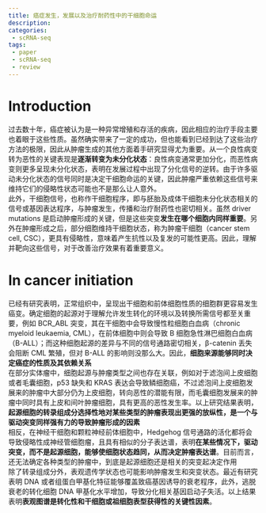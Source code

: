 ```yaml
---
title: 癌症发生，发展以及治疗耐药性中的干细胞命运
description: 
categories:
 - scRNA-seq
tags:
 - paper
 - scRNA-seq
 - review
---
```


# Introduction
过去数十年，癌症被认为是一种异常增殖和存活的疾病，因此相应的治疗手段主要也着眼于这些性质。虽然确实带来了一定的成功，但也能看到已经到达了这些治疗方法的极限，因此从肿瘤生成的其他方面着手研究显得尤为重要。从一个良性病变转为恶性的关键表现是**逐渐转变为未分化状态**：良性病变通常更加分化，而恶性病变则更多呈现未分化状态，表明在发展过程中出现了分化信号的逆转。由于许多驱动未分化状态的信号同时是决定干细胞命运的关键，因此肿瘤严重依赖这些信号来维持它们的侵略性状态可能也不是那么让人意外。  
此外，干细胞信号，也称作干细胞程序，即与胚胎及成体干细胞未分化状态相关的信号或基因表达程序，与肿瘤发生，传播和治疗耐药性也密切相关。虽然 driver mutations 是启动肿瘤形成的关键，但是这些突变**发生在哪个细胞内同样重要**。另外在肿瘤形成之后，部分细胞维持干细胞状态，称为肿瘤干细胞（cancer stem cell, CSC），更具有侵略性，意味着产生抗性以及复发的可能性更高。因此，理解并靶向这些信号，对于改善治疗效果有着重要意义。  
  
# In cancer initiation
已经有研究表明，正常组织中，呈现出干细胞和前体细胞性质的细胞群更容易发生癌变。确定细胞的起源对于理解允许发生转化的环境以及转换所需信号都至关重要，例如 BCR_ABL 突变，其在干细胞中会导致慢性粒细胞白血病（chronic myeloid leukaemia, CML），在前体细胞中则会导致 B 细胞急性淋巴细胞白血病（B-ALL）；而这种细胞起源的差异与不同的信号通路密切相关，β-catenin 丢失会阻断 CML 繁殖，但对 B-ALL 的影响则没那么大。因此，**细胞来源能够同时决定癌症的性质及其依赖关系**  
在部分实体瘤中，细胞起源与肿瘤类型之间也存在关联，例如对于滤泡间上皮细胞或者毛囊细胞，p53 缺失和 KRAS 表达会导致鳞细胞癌，不过滤泡间上皮细胞发展来的肿瘤中大部分仍为上皮细胞，转向恶性的潜能有限，而毛囊细胞发展来的肿瘤中同时具有上皮和间叶肿瘤细胞，具有更高的恶性发生率。以上研究结果表明，**起源细胞的转录组成分选择性地对某些类型的肿瘤表现出更强的放纵性，是一个与驱动突变同样强有力的导致肿瘤形成的因素**  
相反，在神经干细胞和颗粒神经前体细胞中，Hedgehog 信号通路的活化都将会导致侵略性成神经管细胞瘤，且具有相似的分子表达谱，表明**在某些情况下，驱动突变，而不是起源细胞，能够使细胞状态趋同，从而决定肿瘤表达谱**。目前而言，还无法确定各种类型的肿瘤中，到底是起源细胞还是相关的突变起决定作用  
除了转录组成分外，表观遗传学状态也可能影响肿瘤发生和突变状态。最近有研究表明 DNA 或者组蛋白甲基化特征能够覆盖致癌基因诱导的衰老程序，此外，逃脱衰老的转化细胞 DNA 甲基化水平增加，导致分化相关基因启动子失活。以上结果表明**表观图谱是转化性和干细胞或祖细胞表型获得性的关键性因素**。
